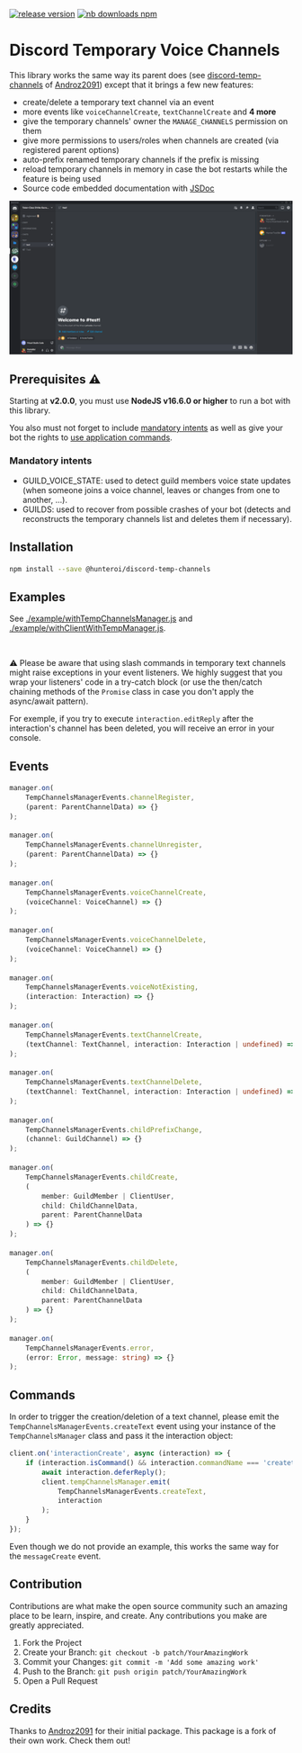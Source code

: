 <a href="https://www.npmjs.com/@hunteroi/discord-temp-channels"><img src="https://img.shields.io/github/v/release/hunteroi/discord-temp-channels?style=for-the-badge" alt="release version"/></a>
<a href="https://www.npmjs.com/@hunteroi/discord-temp-channels"><img src="https://img.shields.io/npm/dt/@hunteroi/discord-temp-channels?style=for-the-badge" alt="nb downloads npm"/></a>

# Discord Temporary Voice Channels

This library works the same way its parent does (see [discord-temp-channels](https://github.com/Androz2091/discord-temp-channels) of [Androz2091](https://github.com/Androz2091)) except that it brings a few new features:

- create/delete a temporary text channel via an event
- more events like `voiceChannelCreate`, `textChannelCreate` and **4 more**
- give the temporary channels' owner the `MANAGE_CHANNELS` permission on them
- give more permissions to users/roles when channels are created (via registered parent options)
- auto-prefix renamed temporary channels if the prefix is missing
- reload temporary channels in memory in case the bot restarts while the feature is being used
- Source code embedded documentation with [JSDoc](https://en.wikipedia.org/wiki/JSDoc)

![IMAGE](./resources/example.gif)

## Prerequisites ⚠️

Starting at **v2.0.0**, you must use **NodeJS v16.6.0 or higher** to run a bot with this library.

You also must not forget to include [mandatory intents](#mandatory-intents) as well as give your bot the rights to [use application commands](https://discord.com/developers/docs/interactions/application-commands#authorizing-your-application).

### Mandatory intents

- GUILD_VOICE_STATE: used to detect guild members voice state updates (when someone joins a voice channel, leaves or changes from one to another, ...).
- GUILDS: used to recover from possible crashes of your bot (detects and reconstructs the temporary channels list and deletes them if necessary).

## Installation

```sh
npm install --save @hunteroi/discord-temp-channels
```

## Examples

See [./example/withTempChannelsManager.js](example/withTempChannelsManager.js) and [./example/withClientWithTempManager.js](example/withClientWithTempManager.js).

<br />

⚠️ Please be aware that using slash commands in temporary text channels might raise exceptions in your event listeners. We highly suggest that you wrap your listeners' code in a try-catch block (or use the then/catch chaining methods of the `Promise` class in case you don't apply the async/await pattern).

For exemple, if you try to execute `interaction.editReply` after the interaction's channel has been deleted, you will receive an error in your console.

## Events

```ts
manager.on(
	TempChannelsManagerEvents.channelRegister,
	(parent: ParentChannelData) => {}
);

manager.on(
	TempChannelsManagerEvents.channelUnregister,
	(parent: ParentChannelData) => {}
);

manager.on(
	TempChannelsManagerEvents.voiceChannelCreate,
	(voiceChannel: VoiceChannel) => {}
);

manager.on(
	TempChannelsManagerEvents.voiceChannelDelete,
	(voiceChannel: VoiceChannel) => {}
);

manager.on(
	TempChannelsManagerEvents.voiceNotExisting,
	(interaction: Interaction) => {}
);

manager.on(
	TempChannelsManagerEvents.textChannelCreate,
	(textChannel: TextChannel, interaction: Interaction | undefined) => {}
);

manager.on(
	TempChannelsManagerEvents.textChannelDelete,
	(textChannel: TextChannel, interaction: Interaction | undefined) => {}
);

manager.on(
	TempChannelsManagerEvents.childPrefixChange,
	(channel: GuildChannel) => {}
);

manager.on(
	TempChannelsManagerEvents.childCreate,
	(
		member: GuildMember | ClientUser,
		child: ChildChannelData,
		parent: ParentChannelData
	) => {}
);

manager.on(
	TempChannelsManagerEvents.childDelete,
	(
		member: GuildMember | ClientUser,
		child: ChildChannelData,
		parent: ParentChannelData
	) => {}
);

manager.on(
	TempChannelsManagerEvents.error,
	(error: Error, message: string) => {}
);
```

## Commands

In order to trigger the creation/deletion of a text channel, please emit the `TempChannelsManagerEvents.createText` event using your instance of the `TempChannelsManager` class and pass it the interaction object:

```ts
client.on('interactionCreate', async (interaction) => {
	if (interaction.isCommand() && interaction.commandName === 'createtext') {
		await interaction.deferReply();
		client.tempChannelsManager.emit(
			TempChannelsManagerEvents.createText,
			interaction
		);
	}
});
```

Even though we do not provide an example, this works the same way for the `messageCreate` event.

## Contribution

Contributions are what make the open source community such an amazing place to be learn, inspire, and create. Any contributions you make are greatly appreciated.

1. Fork the Project
2. Create your Branch: `git checkout -b patch/YourAmazingWork`
3. Commit your Changes: `git commit -m 'Add some amazing work'`
4. Push to the Branch: `git push origin patch/YourAmazingWork`
5. Open a Pull Request

## Credits

Thanks to [Androz2091](https://github.com/Androz2091) for their initial package. This package is a fork of their own work. Check them out!
